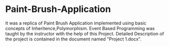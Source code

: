 # Paint-Brush-Application

It was a replica of Paint Brush Application implemented using basic concepts of Inheritence,Polymorphism. Event Based Programming was taught by the instructor with the help of this 
Project. Detailed Description of the project is contained in the document named "Project 1.docx".
